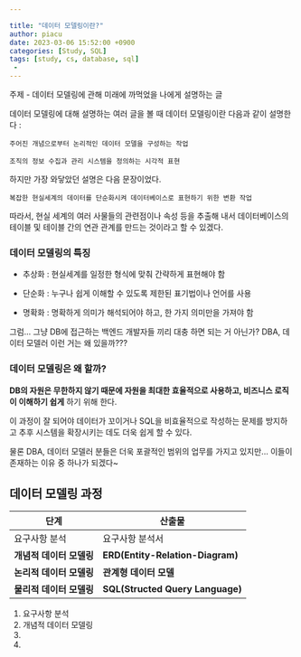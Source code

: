 ```yaml
---

title: "데이터 모델링이란?"
author: piacu
date: 2023-03-06 15:52:00 +0900
categories: [Study, SQL]
tags: [study, cs, database, sql]
 - 
---
```


주제 - 데이터 모델링에 관해 미래에 까먹었을 나에게 설명하는 글

데이터 모델링에 대해 설명하는 여러 글을 볼 때 데이터 모델링이란 다음과 같이 설명한다 : 

`주어진 개념으로부터 논리적인 데이터 모델을 구성하는 작업`

`조직의 정보 수집과 관리 시스템을 정의하는 시각적 표현`



하지만 가장 와닿았던 설명은 다음 문장이었다.

`복잡한 현실세계의 데이터를 단순화시켜 데이터베이스로 표현하기 위한 변환 작업`



따라서, 현실 세계의 여러 사물들의 관련점이나 속성 등을 추출해 내서 데이터베이스의 테이블 및 테이블 간의 연관 관계를 만드는 것이라고 할 수 있겠다.

### 데이터 모델링의 특징

* 추상화 : 현실세계를 일정한 형식에 맞춰 간략하게 표현해야 함

* 단순화 : 누구나 쉽게 이해할 수 있도록 제한된 표기법이나 언어를 사용

* 명확화 : 명확하게 의미가 해석되어야 하고, 한 가지 의미만을 가져야 함



그럼... 그냥 DB에 접근하는 백엔드 개발자들 끼리 대충 하면 되는 거 아닌가? DBA, 데이터 모델러 이런 거는 왜 있을까???

### 데이터 모델링은 왜 할까?

**DB의 자원은 무한하지 않기 때문에 자원을 최대한 효율적으로 사용하고, 비즈니스 로직이 이해하기 쉽게** 하기 위해 한다.

이 과정이 잘 되어야 데이터가 꼬이거나 SQL을 비효율적으로 작성하는 문제를 방지하고 추후 시스템을 확장시키는 데도 더욱 쉽게 할 수 있다.



물론 DBA, 데이터 모델러 분들은 더욱 포괄적인 범위의 업무를 가지고 있지만... 이들이 존재하는 이유 중 하나가 되겠다~





## 데이터 모델링 과정

| 단계                     | 산출물                           |
| ------------------------ | -------------------------------- |
| 요구사항 분석            | 요구사항 분석서                  |
| **개념적 데이터 모델링** | **ERD(Entity-Relation-Diagram)** |
| **논리적 데이터 모델링** | **관계형 데이터 모델**           |
| **물리적 데이터 모델링** | **SQL(Structed Query Language)** |



1. 요구사항 분석
2. 개념적 데이터 모델링
3. 
4. 

